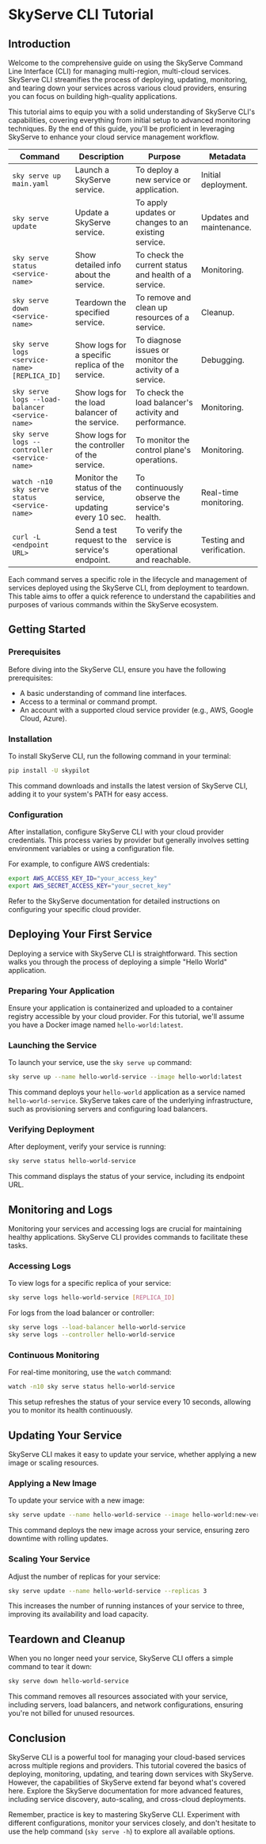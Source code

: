 
# SkyServe CLI Tutorial

## Introduction

Welcome to the comprehensive guide on using the SkyServe Command Line Interface (CLI) for managing multi-region, multi-cloud services. SkyServe CLI streamifies the process of deploying, updating, monitoring, and tearing down your services across various cloud providers, ensuring you can focus on building high-quality applications.

This tutorial aims to equip you with a solid understanding of SkyServe CLI's capabilities, covering everything from initial setup to advanced monitoring techniques. By the end of this guide, you'll be proficient in leveraging SkyServe to enhance your cloud service management workflow.

| Command                                         | Description                                               | Purpose                                                 | Metadata                |
|-------------------------------------------------|-----------------------------------------------------------|---------------------------------------------------------|-------------------------|
| `sky serve up main.yaml`                                  | Launch a SkyServe service.                                | To deploy a new service or application.                 | Initial deployment.     |
| `sky serve update`                              | Update a SkyServe service.                                | To apply updates or changes to an existing service.     | Updates and maintenance.|
| `sky serve status <service-name>`               | Show detailed info about the service.                     | To check the current status and health of a service.    | Monitoring.             |
| `sky serve down <service-name>`                 | Teardown the specified service.                           | To remove and clean up resources of a service.          | Cleanup.                |
| `sky serve logs <service-name> [REPLICA_ID]`    | Show logs for a specific replica of the service.          | To diagnose issues or monitor the activity of a service.| Debugging.              |
| `sky serve logs --load-balancer <service-name>` | Show logs for the load balancer of the service.           | To check the load balancer's activity and performance.  | Monitoring.             |
| `sky serve logs --controller <service-name>`    | Show logs for the controller of the service.              | To monitor the control plane's operations.              | Monitoring.             |
| `watch -n10 sky serve status <service-name>`    | Monitor the status of the service, updating every 10 sec. | To continuously observe the service's health.            | Real-time monitoring.   |
| `curl -L <endpoint URL>`                        | Send a test request to the service's endpoint.            | To verify the service is operational and reachable.      | Testing and verification.|

Each command serves a specific role in the lifecycle and management of services deployed using the SkyServe CLI, from deployment to teardown. This table aims to offer a quick reference to understand the capabilities and purposes of various commands within the SkyServe ecosystem.

## Getting Started

### Prerequisites

Before diving into the SkyServe CLI, ensure you have the following prerequisites:

- A basic understanding of command line interfaces.
- Access to a terminal or command prompt.
- An account with a supported cloud service provider (e.g., AWS, Google Cloud, Azure).

### Installation

To install SkyServe CLI, run the following command in your terminal:

```sh
pip install -U skypilot
```

This command downloads and installs the latest version of SkyServe CLI, adding it to your system's PATH for easy access.

### Configuration

After installation, configure SkyServe CLI with your cloud provider credentials. This process varies by provider but generally involves setting environment variables or using a configuration file.

For example, to configure AWS credentials:

```sh
export AWS_ACCESS_KEY_ID="your_access_key"
export AWS_SECRET_ACCESS_KEY="your_secret_key"
```

Refer to the SkyServe documentation for detailed instructions on configuring your specific cloud provider.

## Deploying Your First Service

Deploying a service with SkyServe CLI is straightforward. This section walks you through the process of deploying a simple "Hello World" application.

### Preparing Your Application

Ensure your application is containerized and uploaded to a container registry accessible by your cloud provider. For this tutorial, we'll assume you have a Docker image named `hello-world:latest`.

### Launching the Service

To launch your service, use the `sky serve up` command:

```sh
sky serve up --name hello-world-service --image hello-world:latest
```

This command deploys your `hello-world` application as a service named `hello-world-service`. SkyServe takes care of the underlying infrastructure, such as provisioning servers and configuring load balancers.

### Verifying Deployment

After deployment, verify your service is running:

```sh
sky serve status hello-world-service
```

This command displays the status of your service, including its endpoint URL.

## Monitoring and Logs

Monitoring your services and accessing logs are crucial for maintaining healthy applications. SkyServe CLI provides commands to facilitate these tasks.

### Accessing Logs

To view logs for a specific replica of your service:

```sh
sky serve logs hello-world-service [REPLICA_ID]
```

For logs from the load balancer or controller:

```sh
sky serve logs --load-balancer hello-world-service
sky serve logs --controller hello-world-service
```

### Continuous Monitoring

For real-time monitoring, use the `watch` command:

```sh
watch -n10 sky serve status hello-world-service
```

This setup refreshes the status of your service every 10 seconds, allowing you to monitor its health continuously.

## Updating Your Service

SkyServe CLI makes it easy to update your service, whether applying a new image or scaling resources.

### Applying a New Image

To update your service with a new image:

```sh
sky serve update --name hello-world-service --image hello-world:new-version
```

This command deploys the new image across your service, ensuring zero downtime with rolling updates.

### Scaling Your Service

Adjust the number of replicas for your service:

```sh
sky serve update --name hello-world-service --replicas 3
```

This increases the number of running instances of your service to three, improving its availability and load capacity.

## Teardown and Cleanup

When you no longer need your service, SkyServe CLI offers a simple command to tear it down:

```sh
sky serve down hello-world-service
```

This command removes all resources associated with your service, including servers, load balancers, and network configurations, ensuring you're not billed for unused resources.

## Conclusion

SkyServe CLI is a powerful tool for managing your cloud-based services across multiple regions and providers. This tutorial covered the basics of deploying, monitoring, updating, and tearing down services with SkyServe. However, the capabilities of SkyServe extend far beyond what's covered here. Explore the SkyServe documentation for more advanced features, including service discovery, auto-scaling, and cross-cloud deployments.

Remember, practice is key to mastering SkyServe CLI. Experiment with different configurations, monitor your services closely, and don't hesitate to use the help command (`sky serve -h`) to explore all available options.

